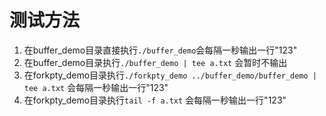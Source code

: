 # 测试方法

1. 在buffer_demo目录直接执行`./buffer_demo`会每隔一秒输出一行"123"
2. 在buffer_demo目录执行`./buffer_demo | tee a.txt` 会暂时不输出
3. 在forkpty_demo目录执行`./forkpty_demo ../buffer_demo/buffer_demo | tee a.txt` 会每隔一秒输出一行"123"
4. 在forkpty_demo目录执行`tail -f a.txt` 会每隔一秒输出一行"123"